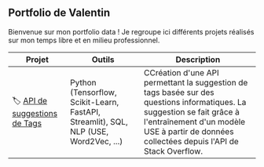 ## Portfolio de Valentin

Bienvenue sur mon portfolio data ! Je regroupe ici différents projets réalisés sur mon temps libre et en milieu professionnel.

| Projet  | Outils | Description |
| ------------- | ------------- | ------------- |
| 🏷️ [API de suggestions de Tags](https://github.com/vdmt-data/API-Tag-Suggester-StackOverFlow) | Python (Tensorflow, Scikit-Learn, FastAPI, Streamlit), SQL, NLP (USE, Word2Vec, ...) | CCréation d'une API permettant la suggestion de tags basée sur des questions informatiques. La suggestion se fait grâce à l'entraînement d'un modèle USE à partir de données collectées depuis l'API de Stack Overflow. |
